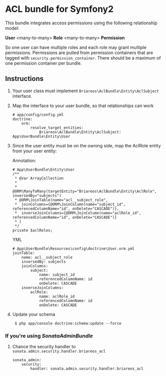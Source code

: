 # ACL bundle for Symfony2

This bundle integrates access permissions using the following relationship model:

**User** \<many-to-many> **Role** \<many-to-many> **Permission**

So one user can have multiple roles and each role may grant multiple permissions. Permissions are pulled from permission
containers that are tagged with `security.permission_container`. There should be a maximum of one permission container
per bundle.

## Instructions

1.  Your user class must implement `Briareos\AclBundle\Entity\AclSubject` interface.

1.  Map the interface to your user bundle, so that relationships can work

        # app/config/config.yml
        doctrine:
            orm:
                resolve_target_entities:
                    Briareos\AclBundle\Entity\AclSubject: App\UserBundle\Entity\User

1.  Since the user entity must be on the owning side, map the AclRole entity from your user entity:

    Annotation:

        # App\UserBundle\Entity\User
        /**
         * @var ArrayCollection
         *
         * @ORM\ManyToMany(targetEntity="Briareos\AclBundle\Entity\AclRole", inversedBy="subjects")
         * @ORM\JoinTable(name="acl__subject_role",
         *  joinColumns={@ORM\JoinColumn(name="subject_id", referencedColumnName="id", onDelete="CASCADE")},
         *  inverseJoinColumns={@ORM\JoinColumn(name="aclRole_id", referencedColumnName="id", onDelete="CASCADE")}
         * )
         */
        private $aclRoles;

    YML

        # App\UserBundle\Resources\config\doctrine\User.orm.yml
        joinTable:
            name: acl__subject_role
            inversedBy: subjects
            joinColumns:
                subject:
                    name: subject_id
                    referencedColumnName: id
                    onDelete: CASCADE
            inverseJoinColumns:
                aclRole:
                    name: aclRole_id
                    referencedColumnName: id
                    onDelete: CASCADE

1. Update your schema

        $ php app/console doctrine:schema:update --force

### If you're using *SonataAdminBundle*

1.  Chance the security handler to `sonata.admin.security.handler.briareos_acl`

        sonata_admin:
            security:
                handler: sonata.admin.security.handler.briareos_acl

